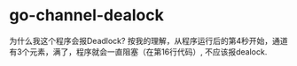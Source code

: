 # go-channel-dealock

为什么我这个程序会报Deadlock?
按我的理解，从程序运行后的第4秒开始，通道有3个元素，满了，程序就会一直阻塞（在第16行代码）, 不应该报dealock.
